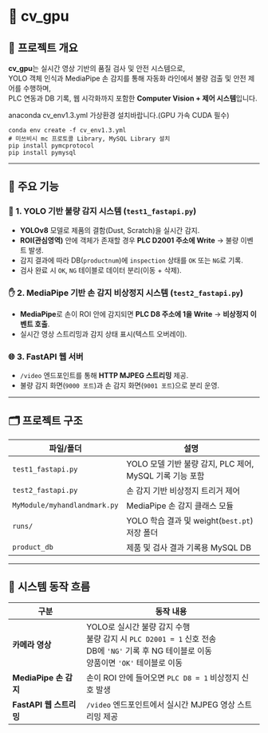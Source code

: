 # 🧠 cv_gpu

## 📘 프로젝트 개요

**cv_gpu**는 실시간 영상 기반의 품질 검사 및 안전 시스템으로,  
YOLO 객체 인식과 MediaPipe 손 감지를 통해 자동화 라인에서 불량 검출 및 안전 제어를 수행하며,  
PLC 연동과 DB 기록, 웹 시각화까지 포함한 **Computer Vision + 제어 시스템**입니다.

anaconda cv_env1.3.yml 가상환경 설치바랍니다.(GPU 가속 CUDA 필수)
  
```
conda env create -f cv_env1.3.yml
# 미쓰비시 mc 프로토콜 Library, MySQL Library 설치
pip install pymcprotocol
pip install pymysql
```
---

## 🔧 주요 기능

### 🎯 1. YOLO 기반 불량 감지 시스템 (`test1_fastapi.py`)
- **YOLOv8** 모델로 제품의 결함(Dust, Scratch)을 실시간 감지.
- **ROI(관심영역)** 안에 객체가 존재할 경우 **PLC D2001 주소에 Write** → 불량 이벤트 발생.
- 감지 결과에 따라 DB(`productnum`)에 `inspection` 상태를 `OK` 또는 `NG`로 기록.
- 검사 완료 시 `OK`, `NG` 테이블로 데이터 분리(이동 + 삭제).

### ✋ 2. MediaPipe 기반 손 감지 비상정지 시스템 (`test2_fastapi.py`)
- **MediaPipe**로 손이 ROI 안에 감지되면 **PLC D8 주소에 1을 Write** → **비상정지 이벤트 호출**.
- 실시간 영상 스트리밍과 감지 상태 표시(텍스트 오버레이).

### 🌐 3. FastAPI 웹 서버
- `/video` 엔드포인트를 통해 **HTTP MJPEG 스트리밍** 제공.
- 불량 감지 화면(`9000 포트`)과 손 감지 화면(`9001 포트`)으로 분리 운영.

---

## 🗂️ 프로젝트 구조

| 파일/폴더 | 설명 |
|-----------|------|
| `test1_fastapi.py` | YOLO 모델 기반 불량 감지, PLC 제어, MySQL 기록 기능 포함 |
| `test2_fastapi.py` | 손 감지 기반 비상정지 트리거 제어 |
| `MyModule/myhandlandmark.py` | MediaPipe 손 감지 클래스 모듈 |
| `runs/` | YOLO 학습 결과 및 weight(`best.pt`) 저장 폴더 |
| `product_db` | 제품 및 검사 결과 기록용 MySQL DB |

---

## 🔄 시스템 동작 흐름

| **구분**                | **동작 내용** |
|-------------------------|----------------|
| **카메라 영상**         | YOLO로 실시간 불량 감지 수행<br>불량 감지 시 `PLC D2001 = 1` 신호 전송<br>DB에 `'NG'` 기록 후 NG 테이블로 이동<br>양품이면 `'OK'` 테이블로 이동 |
| **MediaPipe 손 감지** | 손이 ROI 안에 들어오면 `PLC D8 = 1` 비상정지 신호 발생 |
| **FastAPI 웹 스트리밍** | `/video` 엔드포인트에서 실시간 MJPEG 영상 스트리밍 제공 |

